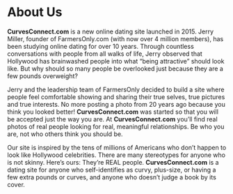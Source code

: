 About Us
==========

**CurvesConnect.com** is a new online dating site launched in 2015. Jerry Miller, founder of FarmersOnly.com (with now over 4 million members), has been studying online dating for over 10 years. Through countless conversations with people from all walks of life, Jerry observed that Hollywood has brainwashed people into what “being attractive” should look like. But why should so many people be overlooked just because they are a few pounds overweight?

Jerry and the leadership team of FarmersOnly decided to build a site where people feel comfortable showing and sharing their true selves, true pictures and true interests. No more posting a photo from 20 years ago because you think you looked better! **CurvesConnect.com** was started so that you will be accepted just the way you are. At **CurvesConnect.com** you’ll find real photos of real people looking for real, meaningful relationships. Be who you are, not who others think you should be.

Our site is inspired by the tens of millions of Americans who don’t happen to look like Hollywood celebrities. There are many stereotypes for anyone who is not skinny. Here’s ours: They’re REAL people. **CurvesConnect.com** is a dating site for anyone who self-identifies as curvy, plus-size, or having a few extra pounds or curves, and anyone who doesn’t judge a book by its cover.